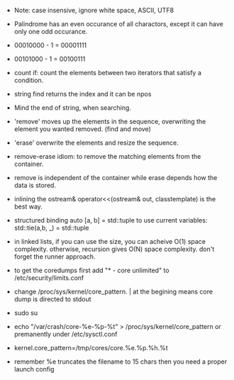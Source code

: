  * Note: case insensive, ignore white space, ASCII, UTF8
 * Palindrome has an even occurance of all charactors, except
  it can have only one odd occurance.
 * 00010000 - 1 = 00001111
 * 00101000 - 1 = 00100111
 
 * count if: count the elements between two iterators that satisfy a
 condition.
 
 * string find returns the index and it can be npos
 
 * Mind the end of string, when searching.
 
 * 'remove' moves up the elements in the sequence, overwriting the element
  you wanted removed. (find and move)
 * 'erase' overwrite the elements and resize the sequence.
 * remove-erase idiom: to remove the matching elements from the container.
 * remove is independent of the container while erase depends how the
  data is stored.
 
 * inlining the ostream& operator<<(ostream& out, classtemplate) is the best
  way.
 
 * structured binding auto [a, b] = std::tuple
  to use current variables: std::tie(a,b, _) = std::tuple
 
 * in linked lists, if you can use the size, you can acheive O(1) space
  complexity. otherwise, recursion gives O(N) space complexity. don't forget
  the runner approach.
 
 * to get the coredumps first add "* - core unlimited" to
  /etc/security/limits.conf
 * change /proc/sys/kernel/core_pattern. | at the
  begining means core dump is directed to stdout
 * sudo su
 * echo "/var/crash/core-%e-%p-%t" > /proc/sys/kernel/core_pattern
  or premanently under /etc/sysctl.conf
 * kernel.core_pattern=/tmp/cores/core.%e.%p.%h.%t
 * remember %e truncates the filename to 15 chars
  then you need a proper launch config
  